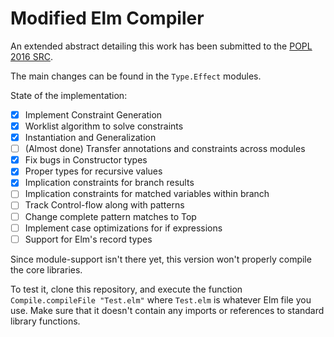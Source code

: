 # Modified Elm Compiler

An extended abstract detailing this work has been submitted to the [POPL 2016 SRC](http://conf.researchr.org/track/POPL-2016/POPL-2016-SRC).

The main changes can be found in the `Type.Effect` modules.

State of the implementation:

- [x] Implement Constraint Generation
- [x] Worklist algorithm to solve constraints
- [x] Instantiation and Generalization
- [ ] (Almost done) Transfer annotations and constraints across modules
- [x] Fix bugs in Constructor types
- [x] Proper types for recursive values
- [x]  Implication constraints for branch results
- [ ]  Implication constraints for matched variables within branch
- [ ]  Track Control-flow along with patterns
- [ ]  Change complete pattern matches to Top
- [ ] Implement case optimizations for if expressions
- [ ] Support for Elm's record types

Since module-support isn't there yet, this version
won't properly compile the core libraries.

To test it, clone this repository, and execute the function `Compile.compileFile "Test.elm"` where `Test.elm` is whatever
Elm file you use. Make sure that it doesn't contain
any imports or references to standard library functions.
